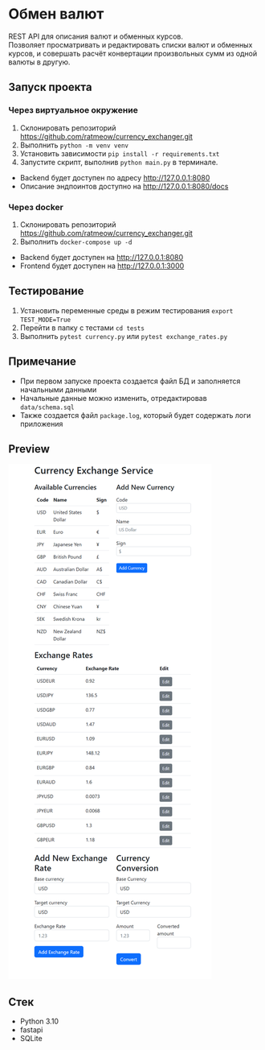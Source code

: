 # Обмен валют 

REST API для описания валют и обменных курсов.   
Позволяет просматривать и редактировать списки валют и обменных курсов, и совершать расчёт конвертации произвольных сумм из одной валюты в другую.  


## Запуск проекта
### Через виртуальное окружение
1. Склонировать репозиторий https://github.com/ratmeow/currency_exchanger.git
2. Выполнить `python -m venv venv`
3. Установить зависимости `pip install -r requirements.txt`
4. Запустите скрипт, выполнив `python main.py` в терминале.

* Backend будет доступен по адресу http://127.0.0.1:8080
* Описание эндпоинтов доступно на http://127.0.0.1:8080/docs

### Через docker
1. Склонировать репозиторий https://github.com/ratmeow/currency_exchanger.git
2. Выполнить `docker-compose up -d`

* Backend будет доступен на http://127.0.0.1:8080
* Frontend будет доступен на http://127.0.0.1:3000

## Тестирование
1. Установить переменные среды в режим тестирования `export TEST_MODE=True`
2. Перейти в папку с тестами `cd tests`
3. Выполнить `pytest currency.py` или `pytest exchange_rates.py`

## Примечание
* При первом запуске проекта создается файл БД и заполняется начальными данными
* Начальные данные можно изменить, отредактировав `data/schema.sql`
* Также создается файл `package.log`, который будет содержать логи приложения

## Preview
![Описание изображения](docs/page.png)

## Стек 

* Python 3.10
* fastapi
* SQLite